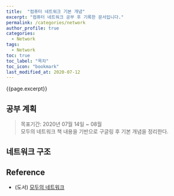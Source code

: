 ```yaml
---
title:  "컴퓨터 네트워크 기본 개념"
excerpt: "컴퓨터 네트워크 공부 후 기록한 문서입니다."
permalink: /categories/network
author_profile: true
categories:
  - Network
tags:
  - Network 
toc: true
toc_label: "목차"
toc_icon: "bookmark"
last_modified_at: 2020-07-12
---
```


{{page.excerpt}}  

## 공부 계획  
> 목표기간: 2020년 07월 14일 ~ 08월  
모두의 네트워크 책 내용을 기반으로 구글링 후 기본 개념을 정리한다.  

## 네트워크 구조

## Reference
  * (도서) [모두의 네트워크](https://www.aladin.co.kr/shop/wproduct.aspx?ItemId=151491282)